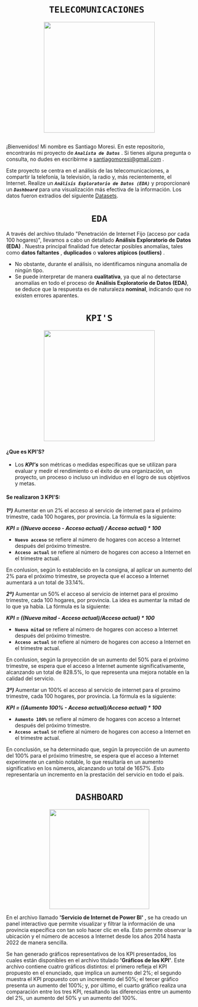 # <h1 align="center">**`TELECOMUNICACIONES `**</h1>

<p align='center'>
<img src="https://www.poli.edu.co/sites/default/files/que-es-gerencia-de-proyectos-de-telecomunicaciones.jpg"  height=300>
<p>

## 


¡Bienvenidos! Mi nombre es Santiago Moresi. En este repositorio, encontrarás mi proyecto de  ***`Analista de Datos`*** . Si tienes alguna pregunta o consulta, no dudes en escribirme a santiagomoresi@gmail.com .

Este proyecto se centra en el análisis de las telecomunicaciones, a compartir la telefonía, la televisión, la radio y, más recientemente, el Internet. Realize un  ***`Análisis Exploratorio de Datos (EDA)`*** y proporcionaré un ***`Dashboard`*** para una visualización más efectiva de la información. Los datos fueron extradios del siguiente [Datasets](https://datosabiertos.enacom.gob.ar/dashboards/20000/acceso-a-internet/).

## <h1 align="center">**` EDA `**</h1>
A través del archivo titulado "Penetración de Internet Fijo (acceso por cada 100 hogares)", llevamos a cabo un detallado **Análisis Exploratorio de Datos (EDA)** . Nuestra principal finalidad fue detectar posibles anomalías, tales como **datos faltantes** , **duplicados** o **valores atípicos (outliers)** .
- No obstante, durante el análisis, no identificamos ninguna anomalía de ningún tipo.  
- Se puede interpretar de manera **cualitativa**, ya que al no detectarse anomalías en todo el proceso de **Análisis Exploratorio de Datos (EDA)**, se deduce que la respuesta es de naturaleza **nominal**, indicando que no existen errores aparentes.

## <h1 align="center">**` KPI'S `**</h1>
<p align='center'>
<img src="https://www.growthforce.com/hs-fs/hubfs/Best%20Labor%20KPIs%20for%20Service%20Businesses.jpeg?width=680&height=411&name=Best%20Labor%20KPIs%20for%20Service%20Businesses.jpeg"  height=300>
<p>

#### ¿Que es KPI'S?
 - Los ***KPI's*** son métricas o medidas específicas que se utilizan para evaluar y medir el rendimiento o el éxito de una organización, un proyecto, un proceso o incluso un individuo en el logro de sus objetivos y metas.

#### Se realizaron 3 KPI'S:

***1º)*** Aumentar en un 2% el acceso al servicio de internet para el próximo trimestre, cada 100 hogares, por provincia.
La fórmula es la siguiente:

 ***KPI = ((Nuevo acceso - Acceso actual) / Acceso actual) * 100***

- **`Nuevo acceso`** se refiere al número de hogares con acceso a Internet después del próximo trimestre.
- **`Acceso actual`** se refiere al número de hogares con acceso a Internet en el trimestre actual.

En conlusion, según lo establecido en la consigna, al aplicar un aumento del 2% para el próximo trimestre, se proyecta que el acceso a Internet aumentará a un total de 33.14%.


***2º)*** Aumentar un 50% el acceso al servicio de internet para el proximo trimestre, cada 100 hogares, por provincia. La idea es aumentar la mitad de lo que ya habia. 
La fórmula es la siguiente:

***KPI = ((Nueva mitad - Acceso actual)/Acceso actual) * 100***

- **`Nueva mitad`** se refiere al número de hogares con acceso a Internet después del próximo trimestre.
- **`Acceso actual`**  se refiere al número de hogares con acceso a Internet en el trimestre actual.

En conlusion, según la proyección de un aumento del 50% para el próximo trimestre, se espera que el acceso a Internet aumente significativamente, alcanzando un total de 828.5%, lo que representa una mejora notable en la calidad del servicio.


***3º)*** Aumentar un 100% el acceso al servicio de internet para el proximo trimestre, cada 100 hogares, por provincia. 
La fórmula es la siguiente:

***KPI = ((Aumento 100% - Acceso actual)/Acceso actual) * 100***

- **`Aumento 100%`** se refiere al número de hogares con acceso a Internet después del próximo trimestre.
- **`Acceso actual`**  se refiere al número de hogares con acceso a Internet en el trimestre actual.

En conclusión, se ha determinado que, según la proyección de un aumento del 100% para el próximo trimestre, se espera que el acceso a Internet experimente un cambio notable, lo que resultaría en un aumento significativo en los números, alcanzando un total de 1657% .Esto representaría un incremento en la prestación del servicio en todo el país.

## <h1 align="center">**` DASHBOARD `**</h1>

<p align='center'>
<img src="https://bs-uploads.toptal.io/blackfish-uploads/components/blog_post_page/content/cover_image_file/cover_image/688227/retina_1708x683_cover-0823-DashboardDesign-Dan-Newsletter-4b673291c44139549875f88c8c1c9a60.png"  height=270>
<p>
 
En el archivo llamado  **'Servicio de Internet de Power BI'** , se ha creado un panel interactivo que permite visualizar y filtrar la información de una provincia específica con tan solo hacer clic en ella. Esto permite observar la ubicación y el número de accesos a Internet desde los años 2014 hasta 2022 de manera sencilla.

Se han generado gráficos representativos de los KPI presentados, los cuales están disponibles en el archivo titulado **'Gráficos de los KPI'**. Este archivo contiene cuatro gráficos distintos: el primero refleja el KPI propuesto en el enunciado, que implica un aumento del 2%; el segundo muestra el KPI propuesto con un incremento del 50%; el tercer gráfico presenta un aumento del 100%; y, por último, el cuarto gráfico realiza una comparación entre los tres KPI, resaltando las diferencias entre un aumento del 2%, un aumento del 50% y un aumento del 100%.

##
